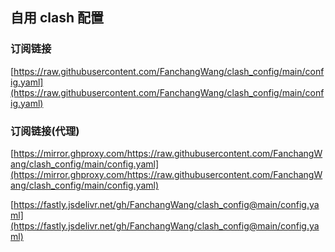 ## 自用 clash 配置

### 订阅链接
[https://raw.githubusercontent.com/FanchangWang/clash_config/main/config.yaml](https://raw.githubusercontent.com/FanchangWang/clash_config/main/config.yaml)

### 订阅链接(代理)
[https://mirror.ghproxy.com/https://raw.githubusercontent.com/FanchangWang/clash_config/main/config.yaml](https://mirror.ghproxy.com/https://raw.githubusercontent.com/FanchangWang/clash_config/main/config.yaml)

[https://fastly.jsdelivr.net/gh/FanchangWang/clash_config@main/config.yaml](https://fastly.jsdelivr.net/gh/FanchangWang/clash_config@main/config.yaml)
